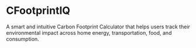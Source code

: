 # CFootprintIQ
A smart and intuitive Carbon Footprint Calculator that helps users track their environmental impact across home energy, transportation, food, and consumption.
